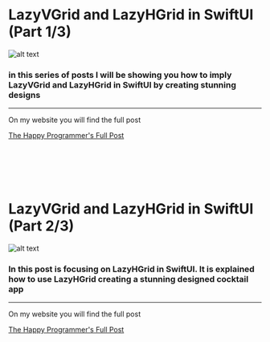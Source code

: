 <h1>LazyVGrid and LazyHGrid in SwiftUI  (Part 1/3) </h1>

![alt text](https://i2.wp.com/thehappyprogrammer.com/wp-content/uploads/2020/11/LazyVGridandLazyHGrid1.jpg?resize=1536%2C941&ssl=1?raw=true)

<h3>in this series of posts I will be showing you how to imply LazyVGrid and LazyHGrid in SwiftUI by creating stunning designs</h3>

<hr>


<p>On my website you will  find the full post</p>



<a href="https://thehappyprogrammer.com/lazyvgrid-and-lazyhgrid-in-swiftui-part-1/">The Happy Programmer's Full Post</a>

<br>
<br>
<br>
<br>

<h1>LazyVGrid and LazyHGrid in SwiftUI (Part 2/3)</h1>

![alt text](https://i2.wp.com/thehappyprogrammer.com/wp-content/uploads/2020/12/LazyVGridAndLazyHGrid2.jpg?resize=1536%2C941&ssl=1?raw=true)

<h3>In this post is focusing on LazyHGrid in SwiftUI. It is explained how to use LazyHGrid creating a stunning designed cocktail app</h3>

<hr>


<p>On my website you will  find the full post</p>



<a href="https://thehappyprogrammer.com/lazyvgrid-and-lazyhgrid-in-swiftui-part-2-3/">The Happy Programmer's Full Post</a>

